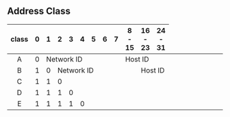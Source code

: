 ## Address Class

| class | 0 | 1 | 2 | 3 | 4 | 5 | 6 | 7 | 8 - 15 | 16 - 23 | 24 - 31 |
|:-:|:-:|:-:|:-:|:-:|:-:|:-:|:-:|:-:|:-:|:-:|:-:|
| A | 0 <td colspan="7">Network ID</td><td colspan="3">Host ID</td>
| B | 1 | 0 <td colspan="7">Network ID</td><td colspan="2">Host ID</td>
| C | 1 | 1 | 0 || |
| D | 1 | 1 | 1 | 0 | |
| E | 1 | 1 | 1 | 1 | 0 |
